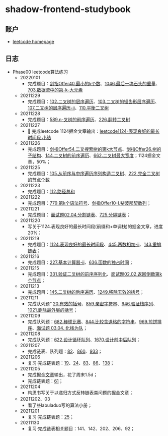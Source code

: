 # shadow-frontend-studybook

## 账户
  - [leetcode homepage](https://leetcode-cn.com/u/mopeys/)

## 日志
- Phase00 leetcode算法练习
  - 20220101
    - 完成题目：[剑指Offer40.最小的k个数](leetcode/剑指Offer40.最小的k个数.js)、[1046.最后一块石头的重量](leetcode/1046.最后一块石头的重量.js)、[703.数据流中的第-k-大元素](leetcode/703.数据流中的第-k-大元素.js)
  - 20211229
    - 完成题目：[102.二叉树的层序遍历](leetcode/102.二叉树的层序遍历.js)、[103.二叉树的锯齿形层序遍历](leetcode/103.二叉树的锯齿形层序遍历.js)、[107.二叉树的层序遍历-ii](leetcode/107.二叉树的层序遍历-ii.js)、[110.平衡二叉树](leetcode/110.平衡二叉树.js)
  - 20211228
    - 完成题目：[589.n-叉树的前序遍历](leetcode/589.n-叉树的前序遍历.js)、[226.翻转二叉树](leetcode/226.翻转二叉树.js)
  - 20211227
    - &#x1F4DD; 完成leetcode 1124掘金文章输出：[leetcode1124-表现良好的最长时间段 小结](https://juejin.cn/post/7046399501786939428)
  - 20211226
    - 完成题目：[剑指Offer54.二叉搜索树的第k大节点](leetcode/剑指Offer54.二叉搜索树的第k大节点.js)、[剑指Offer26.树的子结构](leetcode/剑指Offer26.树的子结构.js)、[144.二叉树的前序遍历](leetcode/144.二叉树的前序遍历.js)、[662.二叉树最大宽度](leetcode/662.二叉树最大宽度.js)；1124掘金文章，50%；
  - 20211225
    - 完成题目：[105.从前序与中序遍历序列构造二叉树](leetcode/105.从前序与中序遍历序列构造二叉树.js)、[222.完全二叉树的节点个数](leetcode/222.完全二叉树的节点个数.js)
  - 20211223
    - 完成题目：[112.路径总和](leetcode/112.路径总和.js)
  - 20211222
    - 完成题目：[779.第k个语法符号](leetcode/779.第k个语法符号.js)、[剑指Offer10-I.斐波那契数列](leetcode/剑指Offer10-I.斐波那契数列.js)；
  - 20211221
    - 完成题目： [面试题02.04.分割链表](leetcode/面试题02.04.分割链表.js)、[725.分隔链表](leetcode/725.分隔链表.js)；
  - 20211220
    - 写关于1124.表现良好的最长时间段(前缀和+单调栈)的掘金文章，进度20%；
  - 20211219
    - 完成题目：[1124.表现良好的最长时间段](leetcode/1124.表现良好的最长时间段.js)、[445.两数相加-ii](leetcode/445.两数相加-ii.js)、[143.重排链表](leetcode/143.重排链表.js)；
  - 20211216
    - 完成题目：[227.基本计算器-ii](leetcode/227.基本计算器-ii.js)、[636.函数的独占时间](leetcode/636.函数的独占时间.js)；
  - 20211215
    - 完成题目：[331.验证二叉树的前序序列化](leetcode/331.验证二叉树的前序序列化.js)、[面试题02.02.返回倒数第k个节点](leetcode/面试题02.02.返回倒数第k个节点.js)；
  - 20211213
    - 完成题目：[145.二叉树的后序遍历](leetcode/145.二叉树的后序遍历.js)、[1249.移除无效的括号](leetcode/1249.移除无效的括号.js)；
  - 20211211
    - 完成队列题“ [20.有效的括号](leetcode/20.有效的括号.js)、[859.亲密字符串](leetcode/859.亲密字符串.js)、[946.验证栈序列](leetcode/946.验证栈序列.js)、[1021.删除最外层的括号](leetcode/1021.删除最外层的括号.js)；
  - 20211209
    - 完成队列题：[682.棒球比赛](leetcode/682.棒球比赛.js)、[844.比较含退格的字符串](leetcode/844.比较含退格的字符串.js)、[969.煎饼排序](leetcode/969.煎饼排序.js)、[面试题 03.04. 化栈为队](leetcode/面试题03.04.化栈为队.js)；
  - 20211208
    - 完成队列题：[622.设计循环队列](leetcode/622.设计循环队列.js)、[1670.设计前中后队列](leetcode/1670.设计前中后队列.js)；
  - 20211207
    - 完成链表、队列题：[82](leetcode/82.删除排序链表中的重复元素-ii.js)、[860](leetcode/860.柠檬水找零.js)、[933](leetcode/933.最近的请求次数.js)；
  - 20211206
    - 复习·完成链表题：[19](leetcode/19.删除链表的倒数第-n-个结点.js)、[24](leetcode/24.两两交换链表中的节点.js)、[83](leetcode/83.删除排序链表中的重复元素.js)、[86](leetcode/86.分隔链表.js)、[138](leetcode/138.复制带随机指针的链表.js)；
  - 20211205
    - 完成掘金[文章](https://juejin.cn/post/7038118499327148062)输出，花了周末1.5d；
    - 完成链表题：[61](leetcode/61.旋转链表.js)；
  - 20211204
    - 构思书写关于以递归方式反转链表类问题的掘金文章；
  - 20211202、03
    - 看了些labuladuo写的算法小册；
  - 20211201
    - 复习·完成链表题：[25](leetcode/25.k-个一组翻转链表.js)；
  - 20211130
    - 复习·完成链表相关题目：141、142、202、206、92；

